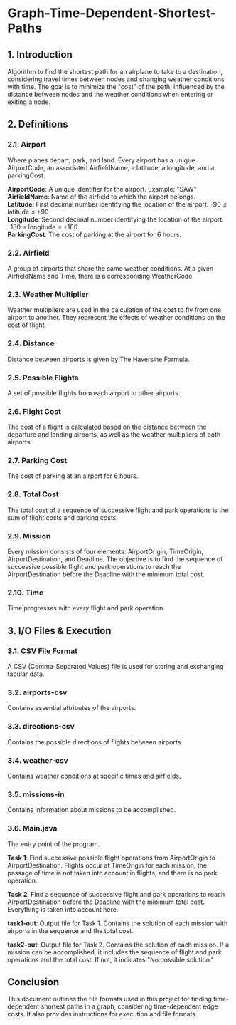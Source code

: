 # Graph-Time-Dependent-Shortest-Paths

## 1. Introduction

Algorithm to find the shortest path for an airplane to take to a destination, considering travel times between nodes and changing weather conditions with time. The goal is to minimize the "cost" of the path, influenced by the distance between nodes and the weather conditions when entering or exiting a node.

## 2. Definitions

### 2.1. Airport

Where planes depart, park, and land. Every airport has a unique AirportCode, an associated AirfieldName, a latitude, a longitude, and a parkingCost.

**AirportCode**: A unique identifier for the airport. Example: "SAW"  
**AirfieldName**: Name of the airfield to which the airport belongs.  
**Latitude**: First decimal number identifying the location of the airport. -90 ≤ latitude ≤ +90  
**Longitude**: Second decimal number identifying the location of the airport. -180 ≤ longitude ≤ +180  
**ParkingCost**: The cost of parking at the airport for 6 hours.

### 2.2. Airfield

A group of airports that share the same weather conditions. At a given AirfieldName and Time, there is a corresponding WeatherCode.

### 2.3. Weather Multiplier

Weather multipliers are used in the calculation of the cost to fly from one airport to another. They represent the effects of weather conditions on the cost of flight.

### 2.4. Distance

Distance between airports is given by The Haversine Formula.

### 2.5. Possible Flights

A set of possible flights from each airport to other airports.

### 2.6. Flight Cost

The cost of a flight is calculated based on the distance between the departure and landing airports, as well as the weather multipliers of both airports.

### 2.7. Parking Cost

The cost of parking at an airport for 6 hours.

### 2.8. Total Cost

The total cost of a sequence of successive flight and park operations is the sum of flight costs and parking costs.

### 2.9. Mission

Every mission consists of four elements: AirportOrigin, TimeOrigin, AirportDestination, and Deadline. The objective is to find the sequence of successive possible flight and park operations to reach the AirportDestination before the Deadline with the minimum total cost.

### 2.10. Time

Time progresses with every flight and park operation.

## 3. I/O Files & Execution

### 3.1. CSV File Format

A CSV (Comma-Separated Values) file is used for storing and exchanging tabular data.

### 3.2. airports-csv

Contains essential attributes of the airports.

### 3.3. directions-csv

Contains the possible directions of flights between airports.

### 3.4. weather-csv

Contains weather conditions at specific times and airfields.

### 3.5. missions-in

Contains information about missions to be accomplished.

### 3.6. Main.java

The entry point of the program.

**Task 1**: Find successive possible flight operations from AirportOrigin to AirportDestination. Flights occur at TimeOrigin for each mission, the passage of time is not taken into account in flights, and there is no park operation.

**Task 2**: Find a sequence of successive flight and park operations to reach AirportDestination before the Deadline with the minimum total cost. Everything is taken into account here.

**task1-out**: Output file for Task 1. Contains the solution of each mission with airports in the sequence and the total cost.

**task2-out**: Output file for Task 2. Contains the solution of each mission. If a mission can be accomplished, it includes the sequence of flight and park operations and the total cost. If not, it indicates "No possible solution."

## Conclusion

This document outlines the file formats used in this project for finding time-dependent shortest paths in a graph, considering time-dependent edge costs. It also provides instructions for execution and file formats.


